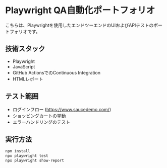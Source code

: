 # Playwright QA自動化ポートフォリオ

こちらは、Playwrightを使用したエンドツーエンドのUIおよびAPIテストのポートフォリオです。

## 技術スタック
- Playwright
- JavaScript
- GitHub ActionsでのContinuous Integration
- HTMLレポート

## テスト範囲
- ログインフロー (https://www.saucedemo.com/)
- ショッピングカートの挙動
- エラーハンドリングのテスト

## 実行方法
```bash
npm install
npx playwright test
npx playwright show-report
